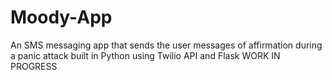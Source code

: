 # Moody-App
An SMS messaging app that sends the user messages of affirmation during a
panic attack built in Python using Twilio API and Flask
WORK IN PROGRESS
